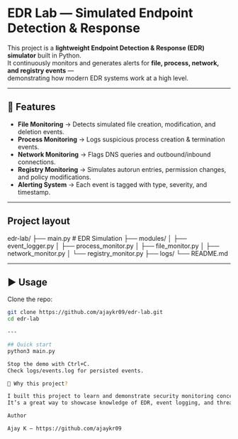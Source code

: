 # EDR Lab — Simulated Endpoint Detection & Response

This project is a **lightweight Endpoint Detection & Response (EDR) simulator** built in Python.  
It continuously monitors and generates alerts for **file, process, network, and registry events** —  
demonstrating how modern EDR systems work at a high level.

---

## 🚀 Features
- **File Monitoring** → Detects simulated file creation, modification, and deletion events.
- **Process Monitoring** → Logs suspicious process creation & termination events.
- **Network Monitoring** → Flags DNS queries and outbound/inbound connections.
- **Registry Monitoring** → Simulates autorun entries, permission changes, and policy modifications.
- **Alerting System** → Each event is tagged with type, severity, and timestamp.

---
## Project layout
edr-lab/
├── main.py # EDR Simulation
├── modules/
│ ├── event_logger.py
│ ├── process_monitor.py
│ ├── file_monitor.py
│ ├── network_monitor.py
│ └── registry_monitor.py
├── logs/
└── README.md

---

## ▶️ Usage
Clone the repo:
```bash
git clone https://github.com/ajaykr09/edr-lab.git
cd edr-lab

---

## Quick start
python3 main.py

Stop the demo with Ctrl+C.
Check logs/events.log for persisted events.

🎯 Why this project?

I built this project to learn and demonstrate security monitoring concepts.
It’s a great way to showcase knowledge of EDR, event logging, and threat detection. Feed simulated events to a SIEM pipeline. Extend detection logic into a real monitor (psutil/watchdog) for production-style labs.

Author

Ajay K — https://github.com/ajaykr09
